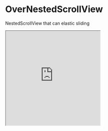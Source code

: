 # OverNestedScrollView
NestedScrollView that can elastic sliding
<iframe height=300 width=300 src='https://github.com/Studenthc/OverNestedScrollView/blob/master/app/src/main/res/raw/device-2018-10-11-161635.mp4'>
## Usage
In xml,just use it as NestedScrollView.  
In code,remember to setNestedScrollingEnabled to false that any view can nested scroll,as follows  
recyclerView.setNestedScrollingEnabled(false);  
You can set the distance of overscroll by setOverScrollY().
